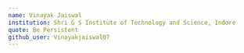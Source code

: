 ```yaml
---
name: Vinayak Jaiswal
institution: Shri G S Institute of Technology and Science, Indore
quote: Be Persistent
github_user: Vinayakjaiswal07
---
```

